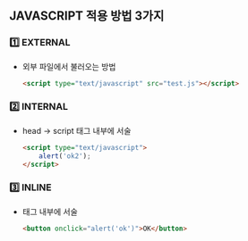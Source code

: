 ## JAVASCRIPT 적용 방법 3가지

### 1️⃣ EXTERNAL

- 외부 파일에서 불러오는 방법

    ```html
    <script type="text/javascript" src="test.js"></script>
    ```

### 2️⃣ INTERNAL

- head → script 태그 내부에 서술

    ```html
    <script type="text/javascript">
    	alert('ok2');
    </script>
    ```

### 3️⃣ INLINE

- 태그 내부에 서술

    ```html
    <button onclick="alert('ok')">OK</button>
    ```